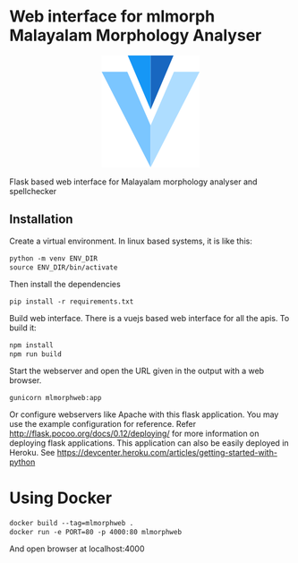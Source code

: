 

# Web interface for mlmorph Malayalam Morphology Analyser

<div style="text-align:center;">
    <img src="src/assets/logo.svg"/>
</div>

Flask based web interface for Malayalam morphology analyser and spellchecker


Installation
------------

Create a virtual environment. In linux based systems, it is like this:
```
python -m venv ENV_DIR
source ENV_DIR/bin/activate
```

Then install the dependencies

```
pip install -r requirements.txt
```

Build web interface. There is a vuejs based web interface for all the apis. To build it:

```
npm install
npm run build
```

Start the webserver and open the URL given in the output with a web browser.

```
gunicorn mlmorphweb:app
```

Or configure webservers like Apache with this flask application. You may use the example configuration for reference. Refer http://flask.pocoo.org/docs/0.12/deploying/ for more information on deploying flask applications.
This application can also be easily deployed in Heroku. See https://devcenter.heroku.com/articles/getting-started-with-python


Using Docker
============

```
docker build --tag=mlmorphweb .
docker run -e PORT=80 -p 4000:80 mlmorphweb
```

And open browser at localhost:4000

